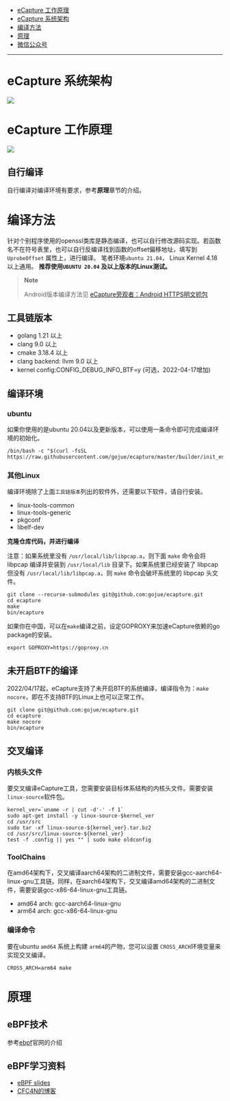 <!-- MarkdownTOC autolink="true" -->

- [eCapture 工作原理](#ecapture-工作原理)
- [eCapture 系统架构](#ecapture-系统架构)
- [编译方法](#编译方法)
- [原理](#原理)
- [微信公众号](#微信公众号)

<!-- /MarkdownTOC -->
----

# eCapture 系统架构

![](./images/ecapture-architecture.png)

# eCapture 工作原理

![](./images/how-ecapture-works.png)

## 自行编译

自行编译对编译环境有要求，参考**原理**章节的介绍。

# 编译方法

针对个别程序使用的openssl类库是静态编译，也可以自行修改源码实现。若函数名不在符号表里，也可以自行反编译找到函数的offset偏移地址，填写到`UprobeOffset`
属性上，进行编译。
笔者环境`ubuntu 21.04`， Linux Kernel 4.18以上通用。
**推荐使用`UBUNTU 20.04` 及以上版本的Linux测试。**

> **Note**
>
> Android版本编译方法见 [eCapture旁观者：Android HTTPS明文抓包](https://mp.weixin.qq.com/s/KWm5d0uuzOzReRtr9PmuWQ)

## 工具链版本

* golang 1.21 以上
* clang 9.0 以上
* cmake 3.18.4 以上
* clang backend: llvm 9.0 以上
* kernel config:CONFIG_DEBUG_INFO_BTF=y (可选，2022-04-17增加)

## 编译环境

### ubuntu

如果你使用的是ubuntu 20.04以及更新版本，可以使用一条命令即可完成编译环境的初始化。

```shell
/bin/bash -c "$(curl -fsSL https://raw.githubusercontent.com/gojue/ecapture/master/builder/init_env.sh)"
```

### 其他Linux

编译环境除了上面`工具链版本`列出的软件外，还需要以下软件，请自行安装。

* linux-tools-common
* linux-tools-generic
* pkgconf
* libelf-dev

**克隆仓库代码，并进行编译**

注意：如果系统里没有 `/usr/local/lib/libpcap.a`，则下面 `make` 命令会将 libpcap
编译并安装到 `/usr/local/lib` 目录下。如果系统里已经安装了 libpcap 但没有
`/usr/local/lib/libpcap.a`，则 `make` 命令会破坏系统里的 libpcap 头文件。

```shell
git clone --recurse-submodules git@github.com:gojue/ecapture.git
cd ecapture
make
bin/ecapture
```

如果你在中国，可以在`make`编译之前，设定GOPROXY来加速eCapture依赖的go package的安装。

```shell
export GOPROXY=https://goproxy.cn
```

## 未开启BTF的编译

2022/04/17起，eCapture支持了未开启BTF的系统编译，编译指令为：`make nocore`，即在不支持BTF的Linux上也可以正常工作。

```shell
git clone git@github.com:gojue/ecapture.git
cd ecapture
make nocore
bin/ecapture
```

## 交叉编译

### 内核头文件

要交叉编译eCapture工具，您需要安装目标体系结构的内核头文件。需要安装`linux-source`软件包。

```shell
kernel_ver=`uname -r | cut -d'-' -f 1`
sudo apt-get install -y linux-source-$kernel_ver
cd /usr/src
sudo tar -xf linux-source-${kernel_ver}.tar.bz2
cd /usr/src/linux-source-${kernel_ver}
test -f .config || yes "" | sudo make oldconfig
```

### ToolChains

在amd64架构下，交叉编译aarch64架构的二进制文件，需要安装gcc-aarch64-linux-gnu工具链。同样，在aarch64架构下，交叉编译amd64架构的二进制文件，需要安装gcc-x86-64-linux-gnu工具链。

* amd64 arch: gcc-aarch64-linux-gnu
* arm64 arch: gcc-x86-64-linux-gnu

### 编译命令

要在ubuntu `amd64` 系统上构建 `arm64`的产物，您可以设置 `CROSS_ARCH`环境变量来实现交叉编译。

```shell
CROSS_ARCH=arm64 make
```

# 原理

## eBPF技术

参考[ebpf](https://ebpf.io)官网的介绍

## eBPF学习资料

* [eBPF slides](https://github/gojue/ebpf-slide)
* [CFC4N的博客](https://www.cnxct.com)